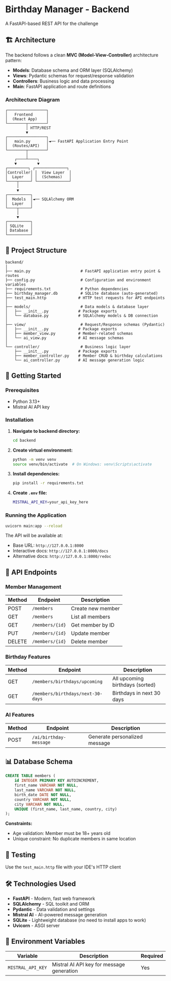 # Birthday Manager - Backend

A FastAPI-based REST API for the challenge

## 🏗️ Architecture

The backend follows a clean **MVC (Model-View-Controller)** architecture pattern:

- **Models**: Database schema and ORM layer (SQLAlchemy)
- **Views**: Pydantic schemas for request/response validation
- **Controllers**: Business logic and data processing
- **Main**: FastAPI application and route definitions

### Architecture Diagram

```
┌─────────────────┐
│   Frontend      │
│  (React App)    │
└────────┬────────┘
         │ HTTP/REST
         ▼
┌─────────────────┐
│   main.py       │◄── FastAPI Application Entry Point
│  (Routes/API)   │
└────────┬────────┘
         │
    ┌────┴────┐
    ▼         ▼
┌─────────┐ ┌──────────────┐
│Controller│ │  View Layer  │
│  Layer   │ │  (Schemas)   │
└────┬─────┘ └──────────────┘
     │
     ▼
┌──────────┐
│  Models  │◄── SQLAlchemy ORM
│  Layer   │
└────┬─────┘
     │
     ▼
┌──────────┐
│ SQLite   │
│ Database │
└──────────┘
```

## 📁 Project Structure

```
backend/
│
├── main.py                      # FastAPI application entry point & routes
├── config.py                    # Configuration and environment variables
├── requirements.txt             # Python dependencies
├── birthday_manager.db          # SQLite database (auto-generated)
├── test_main.http              # HTTP test requests for API endpoints
│
├── models/                      # Data models & database layer
│   ├── __init__.py             # Package exports
│   └── database.py             # SQLAlchemy models & DB connection
│
├── view/                        # Request/Response schemas (Pydantic)
│   ├── __init__.py             # Package exports
│   ├── member_view.py          # Member-related schemas
│   └── ai_view.py              # AI message schemas
│
└── controller/                  # Business logic layer
    ├── __init__.py             # Package exports
    ├── member_controller.py    # Member CRUD & birthday calculations
    └── ai_controller.py        # AI message generation logic
```


## 🚀 Getting Started

### Prerequisites
- Python 3.13+
- Mistral AI API key

### Installation

1. **Navigate to backend directory:**
   ```bash
   cd backend
   ```

2. **Create virtual environment:**
   ```bash
   python -m venv venv
   source venv/bin/activate  # On Windows: venv\Scripts\activate
   ```

3. **Install dependencies:**
   ```bash
   pip install -r requirements.txt
   ```

4. **Create `.env` file:**
   ```bash
   MISTRAL_API_KEY=your_api_key_here
   ```

### Running the Application

```bash
uvicorn main:app --reload
```

The API will be available at:
- Base URL: `http://127.0.0.1:8000`
- Interactive docs: `http://127.0.0.1:8000/docs`
- Alternative docs: `http://127.0.0.1:8000/redoc`

## 🔧 API Endpoints

### Member Management

| Method | Endpoint | Description |
|--------|----------|-------------|
| POST | `/members` | Create new member |
| GET | `/members` | List all members |
| GET | `/members/{id}` | Get member by ID |
| PUT | `/members/{id}` | Update member |
| DELETE | `/members/{id}` | Delete member |

### Birthday Features

| Method | Endpoint | Description |
|--------|----------|-------------|
| GET | `/members/birthdays/upcoming` | All upcoming birthdays (sorted) |
| GET | `/members/birthdays/next-30-days` | Birthdays in next 30 days |

### AI Features

| Method | Endpoint | Description |
|--------|----------|-------------|
| POST | `/ai/birthday-message` | Generate personalized message |

## 📊 Database Schema

```sql
CREATE TABLE members (
    id INTEGER PRIMARY KEY AUTOINCREMENT,
    first_name VARCHAR NOT NULL,
    last_name VARCHAR NOT NULL,
    birth_date DATE NOT NULL,
    country VARCHAR NOT NULL,
    city VARCHAR NOT NULL,
    UNIQUE (first_name, last_name, country, city)
);
```

**Constraints:**
- Age validation: Member must be 18+ years old
- Unique constraint: No duplicate members in same location

## 🧪 Testing

Use the `test_main.http` file with your IDE's HTTP client

## 🛠️ Technologies Used

- **FastAPI** - Modern, fast web framework
- **SQLAlchemy** - SQL toolkit and ORM
- **Pydantic** - Data validation and settings
- **Mistral AI** - AI-powered message generation
- **SQLite** - Lightweight database (no need to install apps to work)
- **Uvicorn** - ASGI server

## 📝 Environment Variables

| Variable | Description | Required |
|----------|-------------|----------|
| `MISTRAL_API_KEY` | Mistral AI API key for message generation | Yes |

